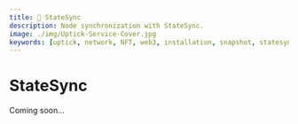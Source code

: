 ```yaml
---
title: 🔄 StateSync
description: Node synchronization with StateSync.
image: ./img/Uptick-Service-Cover.jpg
keywords: [uptick, network, NFT, web3, installation, snapshot, statesync, update]
---
```


# StateSync

Coming soon...